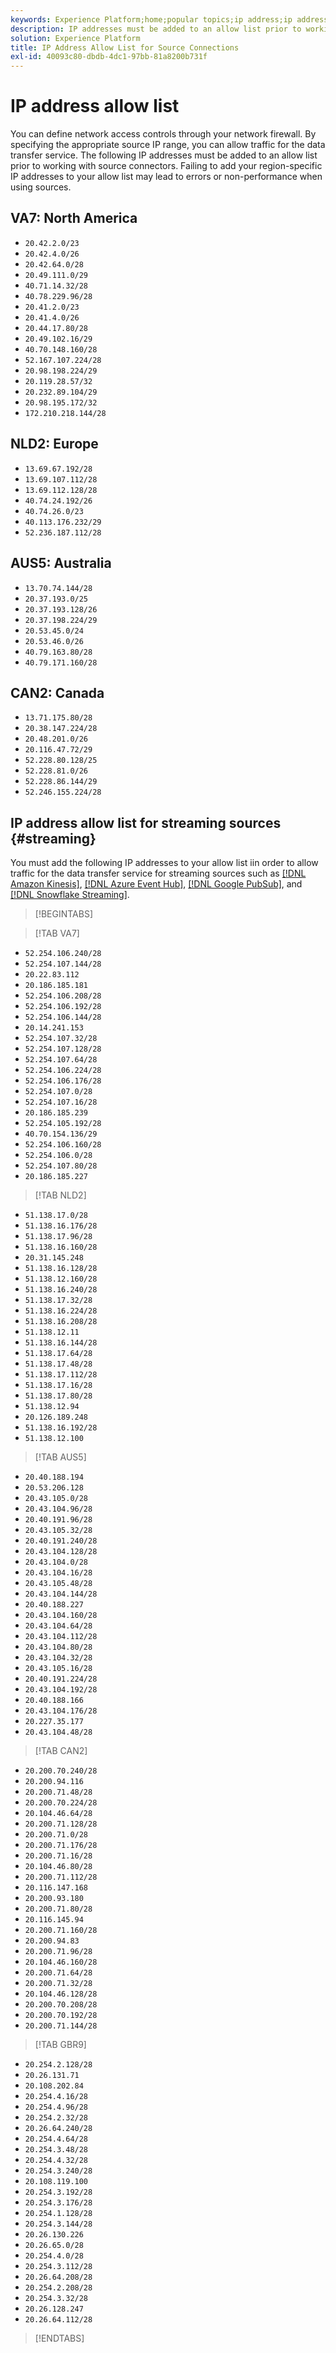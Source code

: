 ```yaml
---
keywords: Experience Platform;home;popular topics;ip address;ip addresses;ip address allow list; allow list
description: IP addresses must be added to an allow list prior to working with source connectors.
solution: Experience Platform
title: IP Address Allow List for Source Connections
exl-id: 40093c80-dbdb-4dc1-97bb-81a8200b731f
---
```

# IP address allow list

You can define network access controls through your network firewall. By specifying the appropriate source IP range, you can allow traffic for the data transfer service. The following IP addresses must be added to an allow list prior to working with source connectors. Failing to add your region-specific IP addresses to your allow list may lead to errors or non-performance when using sources.

## VA7: North America

- `20.42.2.0/23`
- `20.42.4.0/26`
- `20.42.64.0/28`
- `20.49.111.0/29`
- `40.71.14.32/28`
- `40.78.229.96/28`
- `20.41.2.0/23`
- `20.41.4.0/26`
- `20.44.17.80/28`
- `20.49.102.16/29`
- `40.70.148.160/28`
- `52.167.107.224/28`
- `20.98.198.224/29`
- `20.119.28.57/32`
- `20.232.89.104/29`
- `20.98.195.172/32`
- `172.210.218.144/28`

## NLD2: Europe

- `13.69.67.192/28`
- `13.69.107.112/28`
- `13.69.112.128/28`
- `40.74.24.192/26`
- `40.74.26.0/23`
- `40.113.176.232/29`
- `52.236.187.112/28`

## AUS5: Australia

- `13.70.74.144/28`
- `20.37.193.0/25`
- `20.37.193.128/26`
- `20.37.198.224/29`
- `20.53.45.0/24`
- `20.53.46.0/26`
- `40.79.163.80/28`
- `40.79.171.160/28`

## CAN2: Canada

- `13.71.175.80/28`
- `20.38.147.224/28`
- `20.48.201.0/26`
- `20.116.47.72/29`
- `52.228.80.128/25`
- `52.228.81.0/26`
- `52.228.86.144/29`
- `52.246.155.224/28`

## IP address allow list for streaming sources {#streaming}

You must add the following IP addresses to your allow list iin order to allow traffic for the data transfer service for streaming sources such as [[!DNL Amazon Kinesis]](./connectors/cloud-storage/kinesis.md), [[!DNL Azure Event Hub]](./connectors/cloud-storage/eventhub.md), [[!DNL Google PubSub]](./connectors/cloud-storage/google-pubsub.md), and [[!DNL Snowflake Streaming]](./connectors/databases/snowflake-streaming.md).

>[!BEGINTABS]

>[!TAB VA7]

- `52.254.106.240/28`
- `52.254.107.144/28`
- `20.22.83.112`
- `20.186.185.181`
- `52.254.106.208/28`
- `52.254.106.192/28`
- `52.254.106.144/28`
- `20.14.241.153`
- `52.254.107.32/28`
- `52.254.107.128/28`
- `52.254.107.64/28`
- `52.254.106.224/28`
- `52.254.106.176/28`
- `52.254.107.0/28`
- `52.254.107.16/28`
- `20.186.185.239`
- `52.254.105.192/28`
- `40.70.154.136/29`
- `52.254.106.160/28`
- `52.254.106.0/28`
- `52.254.107.80/28`
- `20.186.185.227`

>[!TAB NLD2]

- `51.138.17.0/28`
- `51.138.16.176/28`
- `51.138.17.96/28`
- `51.138.16.160/28`
- `20.31.145.248`
- `51.138.16.128/28`
- `51.138.12.160/28`
- `51.138.16.240/28`
- `51.138.17.32/28`
- `51.138.16.224/28`
- `51.138.16.208/28`
- `51.138.12.11`
- `51.138.16.144/28`
- `51.138.17.64/28`
- `51.138.17.48/28`
- `51.138.17.112/28`
- `51.138.17.16/28`
- `51.138.17.80/28`
- `51.138.12.94`
- `20.126.189.248`
- `51.138.16.192/28`
- `51.138.12.100`

>[!TAB AUS5]

- `20.40.188.194`
- `20.53.206.128`
- `20.43.105.0/28`
- `20.43.104.96/28`
- `20.40.191.96/28`
- `20.43.105.32/28`
- `20.40.191.240/28`
- `20.43.104.128/28`
- `20.43.104.0/28`
- `20.43.104.16/28`
- `20.43.105.48/28`
- `20.43.104.144/28`
- `20.40.188.227`
- `20.43.104.160/28`
- `20.43.104.64/28`
- `20.43.104.112/28`
- `20.43.104.80/28`
- `20.43.104.32/28`
- `20.43.105.16/28`
- `20.40.191.224/28`
- `20.43.104.192/28`
- `20.40.188.166`
- `20.43.104.176/28`
- `20.227.35.177`
- `20.43.104.48/28`

>[!TAB CAN2]

- `20.200.70.240/28`
- `20.200.94.116`
- `20.200.71.48/28`
- `20.200.70.224/28`
- `20.104.46.64/28`
- `20.200.71.128/28`
- `20.200.71.0/28`
- `20.200.71.176/28`
- `20.200.71.16/28`
- `20.104.46.80/28`
- `20.200.71.112/28`
- `20.116.147.168`
- `20.200.93.180`
- `20.200.71.80/28`
- `20.116.145.94`
- `20.200.71.160/28`
- `20.200.94.83`
- `20.200.71.96/28`
- `20.104.46.160/28`
- `20.200.71.64/28`
- `20.200.71.32/28`
- `20.104.46.128/28`
- `20.200.70.208/28`
- `20.200.70.192/28`
- `20.200.71.144/28`

>[!TAB GBR9]

- `20.254.2.128/28`
- `20.26.131.71`
- `20.108.202.84`
- `20.254.4.16/28`
- `20.254.4.96/28`
- `20.254.2.32/28`
- `20.26.64.240/28`
- `20.254.4.64/28`
- `20.254.3.48/28`
- `20.254.4.32/28`
- `20.254.3.240/28`
- `20.108.119.100`
- `20.254.3.192/28`
- `20.254.3.176/28`
- `20.254.1.128/28`
- `20.254.3.144/28`
- `20.26.130.226`
- `20.26.65.0/28`
- `20.254.4.0/28`
- `20.254.3.112/28`
- `20.26.64.208/28`
- `20.254.2.208/28`
- `20.254.3.32/28`
- `20.26.128.247`
- `20.26.64.112/28`

>[!ENDTABS]